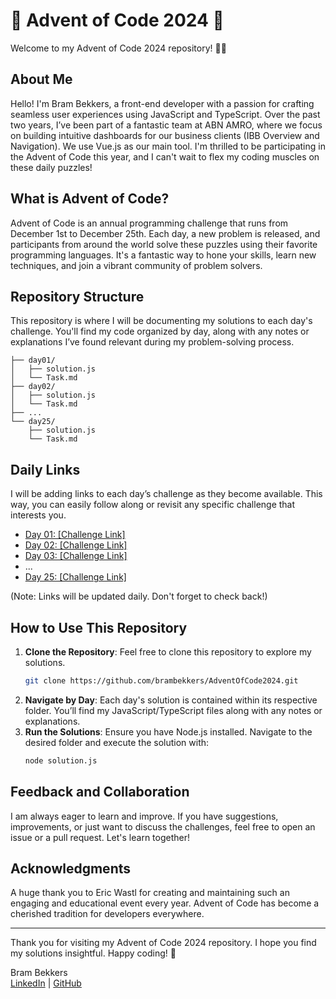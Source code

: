 # 🎄 Advent of Code 2024 🎄

Welcome to my Advent of Code 2024 repository! 🎄✨

## About Me

Hello! I'm Bram Bekkers, a front-end developer with a passion for crafting seamless user experiences using JavaScript and TypeScript. Over the past two years, I’ve been part of a fantastic team at ABN AMRO, where we focus on building intuitive dashboards for our business clients (IBB Overview and Navigation). We use Vue.js as our main tool. I'm thrilled to be participating in the Advent of Code this year, and I can't wait to flex my coding muscles on these daily puzzles!

## What is Advent of Code?

Advent of Code is an annual programming challenge that runs from December 1st to December 25th. Each day, a new problem is released, and participants from around the world solve these puzzles using their favorite programming languages. It's a fantastic way to hone your skills, learn new techniques, and join a vibrant community of problem solvers.

## Repository Structure

This repository is where I will be documenting my solutions to each day's challenge. You'll find my code organized by day, along with any notes or explanations I’ve found relevant during my problem-solving process.

```plaintext
├── day01/
│   ├── solution.js
│   └── Task.md
├── day02/
│   ├── solution.js
│   └── Task.md
├── ...
└── day25/
    ├── solution.js
    └── Task.md
```

## Daily Links

I will be adding links to each day’s challenge as they become available. This way, you can easily follow along or revisit any specific challenge that interests you.

- [Day 01: [Challenge Link]](https://adventofcode.com/2024/day/1)
- [Day 02: [Challenge Link]](https://adventofcode.com/2024/day/2)
- [Day 03: [Challenge Link]](https://adventofcode.com/2024/day/3)
- ...
- [Day 25: [Challenge Link]](https://adventofcode.com/2024/day/25)

(Note: Links will be updated daily. Don't forget to check back!)

## How to Use This Repository

1. **Clone the Repository**: Feel free to clone this repository to explore my solutions.
   ```bash
   git clone https://github.com/brambekkers/AdventOfCode2024.git
   ```
2. **Navigate by Day**: Each day's solution is contained within its respective folder. You’ll find my JavaScript/TypeScript files along with any notes or explanations.
3. **Run the Solutions**: Ensure you have Node.js installed. Navigate to the desired folder and execute the solution with:
   ```bash
   node solution.js
   ```

## Feedback and Collaboration

I am always eager to learn and improve. If you have suggestions, improvements, or just want to discuss the challenges, feel free to open an issue or a pull request. Let's learn together!

## Acknowledgments

A huge thank you to Eric Wastl for creating and maintaining such an engaging and educational event every year. Advent of Code has become a cherished tradition for developers everywhere.

---

Thank you for visiting my Advent of Code 2024 repository. I hope you find my solutions insightful. Happy coding! 🎉

Bram Bekkers  
[LinkedIn](https://nl.linkedin.com/in/bram-bekkers-80091421) | [GitHub](https://github.com/brambekkers)
